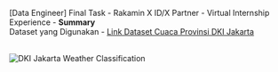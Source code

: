 [Data Engineer] Final Task - Rakamin X ID/X Partner - Virtual Internship Experience - **Summary**<br>
Dataset yang Digunakan - <a href="https://data.jakarta.go.id/dataset/data-prakiraan-cuaca-wilayah-provinsi-dki-jakarta-tahun-2018">Link Dataset Cuaca Provinsi DKI Jakarta</a><br><br>

![DKI Jakarta Weather Classification](https://github.com/raihankemmy/IDX_Partners-Data_Engineer/assets/60603057/7eeb32c6-8d17-41ad-930b-871312e34b57)
